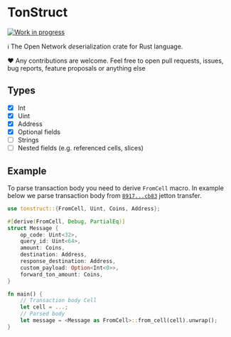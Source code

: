 # TonStruct

[![Work in progress](https://img.shields.io/badge/WORK%20IN%20PROGRESS-DO%20NOT%20USE%20IN%20PRODUCTION-ff0000)](https://github.com/supadupadao/tonstruct/issues)

ℹ️ The Open Network *de*serialization crate for Rust language.

❤️ Any contributions are welcome. Feel free to open pull requests, issues, bug reports, feature proposals or anything
else

## Types

- [X] Int
- [X] Uint
- [X] Address
- [X] Optional fields
- [ ] Strings
- [ ] Nested fields (e.g. referenced cells, slices)

## Example

To parse transaction body you need to derive `FromCell` macro. In example below we parse transaction body from [
`8917...cb83`](https://tonviewer.com/transaction/8917a2f87f0b9ec52673b868a7ae111c19654f5b58961b1f7034f384dc5bcb83)
jetton transfer.

```rust
use tonstruct::{FromCell, Uint, Coins, Address};

#[derive(FromCell, Debug, PartialEq)]
struct Message {
    op_code: Uint<32>,
    query_id: Uint<64>,
    amount: Coins,
    destination: Address,
    response_destination: Address,
    custom_payload: Option<Int<0>>,
    forward_ton_amount: Coins,
}

fn main() {
    // Transaction body Cell
    let cell = ...;
    // Parsed body
    let message = <Message as FromCell>::from_cell(cell).unwrap();
}
```